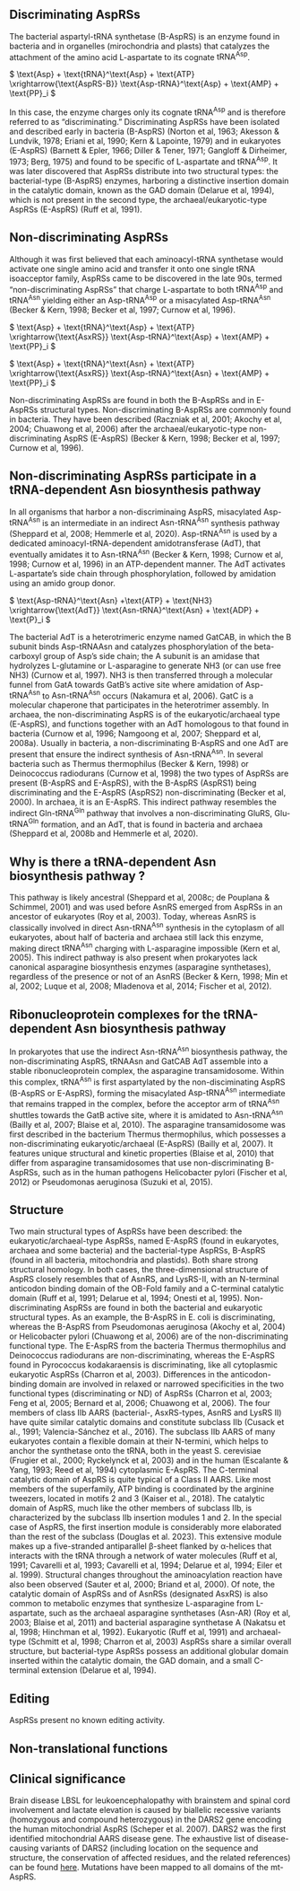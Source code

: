 ## Discriminating AspRSs
The bacterial aspartyl-tRNA synthetase (B-AspRS) is an enzyme found in bacteria and in organelles (mirochondria and plasts) that catalyzes the attachment of the amino acid L-aspartate to its cognate $\text{tRNA}^\text{Asp}$. 


$ \text{Asp} + \text{tRNA}^\text{Asp} + \text{ATP} \xrightarrow{\text{AspRS-B}} \text{Asp-tRNA}^\text{Asp} + \text{AMP} + \text{PP}_i  $


In this case, the enzyme charges only its cognate $\text{tRNA}^\text{Asp}$ and is therefore referred to as “discriminating.” Discriminating AspRSs have been isolated and described early in bacteria (B-AspRS) (Norton et al, 1963; Akesson & Lundvik, 1978; Eriani et al, 1990; Kern & Lapointe, 1979) and in eukaryotes (E-AspRS) (Barnett & Epler, 1966; Diller & Tener, 1971; Gangloff & Dirheimer, 1973; Berg, 1975) and found to be specific of L-aspartate and $\text{tRNA}^\text{Asp}$. It was later discovered that AspRSs distribute into two structural types: the bacterial-type (B-AspRS) enzymes, harboring a distinctive insertion domain in the catalytic domain, known as the GAD domain (Delarue et al, 1994), which is not present in the second type, the archaeal/eukaryotic-type AspRSs (E-AspRS) (Ruff et al, 1991). 



## Non-discriminating AspRSs
Although it was first believed that each aminoacyl-tRNA synthetase would activate one single amino acid and transfer it onto one single tRNA isoacceptor family, AspRSs came to be discovered in the late 90s, termed “non-discriminating AspRSs” that charge L-aspartate to both $\text{tRNA}^\text{Asp}$ and $\text{tRNA}^\text{Asn}$ yielding either an $\text{Asp-tRNA}^\text{Asp}$ or a misacylated $\text{Asp-tRNA}^\text{Asn}$ (Becker & Kern, 1998; Becker et al, 1997; Curnow et al, 1996).


$ \text{Asp} + \text{tRNA}^\text{Asp} + \text{ATP} \xrightarrow{\text{AsxRS}} \text{Asp-tRNA}^\text{Asp} + \text{AMP} + \text{PP}_i $



$ \text{Asp} + \text{tRNA}^\text{Asn} + \text{ATP} \xrightarrow{\text{AsxRS}} \text{Asp-tRNA}^\text{Asn} + \text{AMP} + \text{PP}_i $

Non-discriminating AspRSs are found in both the B-AspRSs and in E-AspRSs structural types. Non-discriminating B-AspRSs are commonly found in bacteria. They have been described (Raczniak et al, 2001; Akochy et al, 2004; Chuawong et al, 2006) after the archaeal/eukaryotic-type non-discriminating AspRS (E-AspRS) (Becker & Kern, 1998; Becker et al, 1997; Curnow et al, 1996). 

## Non-discriminating AspRSs participate in a tRNA-dependent Asn biosynthesis pathway

In all organisms that harbor a non-discriminaing AspRS, misacylated $\text{Asp-tRNA}^\text{Asn}$ is an intermediate in an indirect $\text{Asn-tRNA}^\text{Asn}$ synthesis pathway (Sheppard et al, 2008; Hemmerle et al, 2020). $\text{Asp-tRNA}^\text{Asn}$ is used by a dedicated aminoacyl-tRNA-dependent amidotransferase (AdT), that eventually amidates it to $\text{Asn-tRNA}^\text{Asn}$ (Becker & Kern, 1998; Curnow et al, 1998; Curnow et al, 1996) in an ATP-dependent manner. The AdT activates L-aspartate’s side chain through phosphorylation, followed by amidation using an amido group donor.

$ \text{Asp-tRNA}^\text{Asn} +\text{ATP} + \text{NH3} \xrightarrow{\text{AdT}} \text{Asn-tRNA}^\text{Asn} + \text{ADP} + \text{P}_i $

The bacterial AdT is a heterotrimeric enzyme named GatCAB, in which the B subunit binds Asp-tRNAAsn and catalyzes phosphorylation of the beta-carboxyl group of Asp’s side chain; the A subunit is an amidase that hydrolyzes L-glutamine or L-asparagine to generate NH3 (or can use free NH3) (Curnow et al, 1997). NH3 is then transferred through a molecular funnel from GatA towards GatB’s active site where amidation of $\text{Asp-tRNA}^\text{Asn}$ to $\text{Asn-tRNA}^\text{Asn}$ occurs (Nakamura et al, 2006). GatC is a molecular chaperone that participates in the heterotrimer assembly. In archaea, the non-discriminating AspRS is of the eukaryotic/archaeal type (E-AspRS), and functions together with an AdT homologous to that found in bacteria (Curnow et al, 1996; Namgoong et al, 2007; Sheppard et al, 2008a).
Usually in bacteria, a non-discriminating B-AspRS and one AdT are present that ensure the indirect synthesis of $\text{Asn-tRNA}^\text{Asn}$. In several bacteria such as Thermus thermophilus (Becker & Kern, 1998) or Deinococcus radiodurans (Curnow et al, 1998) the two types of AspRSs are present (B-AspRS and E-AspRS), with the B-AspRS (AspRS1) being discriminating and the E-AspRS (AspRS2) non-discriminating (Becker et al, 2000). In archaea, it is an E-AspRS.
This indirect pathway resembles the indirect $\text{Gln-tRNA}^\text{Gln}$ pathway that involves a non-discriminating GluRS, $\text{Glu-tRNA}^\text{Gln}$ formation, and an AdT, that is found in bacteria and archaea (Sheppard et al, 2008b and Hemmerle et al, 2020).

## Why is there a tRNA-dependent Asn biosynthesis pathway ?

This pathway is likely ancestral (Sheppard et al, 2008c; de Pouplana & Schimmel, 2001) and was used before AsnRS emerged from AspRSs in an ancestor of eukaryotes (Roy et al, 2003). Today, whereas AsnRS is classically involved in direct $\text{Asn-tRNA}^\text{Asn}$ synthesis in the cytoplasm of all eukaryotes, about half of bacteria and archaea still lack this enzyme, making direct $\text{tRNA}^\text{Asn}$ charging with L-asparagine impossible (Kern et al, 2005). This indirect pathway is also present when prokaryotes lack canonical asparagine biosynthesis enzymes (asparagine synthetases), regardless of the presence or not of an AsnRS (Becker & Kern, 1998; Min et al, 2002; Luque et al, 2008; Mladenova et al, 2014; Fischer et al, 2012). 

## Ribonucleoprotein complexes for the tRNA-dependent Asn biosynthesis pathway

In prokaryotes that use the indirect $\text{Asn-tRNA}^\text{Asn}$ biosynthesis pathway, the non-discriminating AspRS, tRNAAsn and GatCAB AdT assemble into a stable ribonucleoprotein complex, the asparagine transamidosome. Within this complex, $\text{tRNA}^\text{Asn}$ is first aspartylated by the non-disciminating AspRS (B-AspRS or E-AspRS), forming the misacylated $\text{Asp-tRNA}^\text{Asn}$ intermediate that remains trapped in the complex, before the acceptor arm of $\text{tRNA}^\text{Asn}$ shuttles towards the GatB active site, where it is amidated to $\text{Asn-tRNA}^\text{Asn}$ (Bailly et al, 2007; Blaise et al, 2010). The asparagine transamidosome was first described in the bacterium Thermus thermophilus, which possesses a non-discriminating eukaryotic/archaeal (E-AspRS) (Bailly et al, 2007). It features unique structural and kinetic properties (Blaise et al, 2010) that differ from asparagine transamidosomes that use non-discriminating B-AspRSs, such as in the human pathogens Helicobacter pylori (Fischer et al, 2012) or Pseudomonas aeruginosa (Suzuki et al, 2015).



## Structure

Two main structural types of AspRSs have been described: the eukaryotic/archaeal-type AspRSs, named E-AspRS (found in eukaryotes, archaea and some bacteria) and the bacterial-type AspRSs, B-AspRS (found in all bacteria, mitochondria and plastids). Both share strong structural homology. In both cases, the three-dimensional structure of AspRS closely resembles that of AsnRS, and LysRS-II, with an N-terminal anticodon binding domain of the OB-Fold family and a C-terminal catalytic domain (Ruff et al, 1991; Delarue et al, 1994; Onesti et al, 1995). Non-discriminating AspRSs are found in both the bacterial and eukaryotic structural types. As an example, the B-AspRS in E. coli is discriminating, whereas the B-AspRS from Pseudomonas aeruginosa (Akochy et al, 2004) or Helicobacter pylori (Chuawong et al, 2006) are of the non-discriminating functional type. The E-AspRS from the bacteria Thermus thermophilus and Deinococcus radiodurans are non-discriminating, whereas the E-AspRS found in Pyrococcus kodakaraensis is discriminating, like all cytoplasmic eukaryotic AspRSs (Charron et al, 2003). Differences in the anticodon-binding domain are involved in relaxed or narrowed specificities in the two functional types (discriminating or ND) of AspRSs (Charron et al, 2003; Feng et al, 2005; Bernard et al, 2006; Chuawong et al, 2006).
The four members of class IIb AARS (bacterial-, AsxRS-types, AsnRS and LysRS II) have quite similar catalytic domains and constitute subclass IIb (Cusack et al., 1991; Valencia-Sánchez et al., 2016). The subclass IIb AARS of many eukaryotes contain a flexible domain at their N-termini, which helps to anchor the synthetase onto the tRNA, both in the yeast S. cerevisiae (Frugier et al., 2000; Ryckelynck et al, 2003) and in the human (Escalante & Yang, 1993; Reed et al, 1994) cytoplasmic E-AspRS. 
The C-terminal catalytic domain of AspRS is quite typical of a Class II AARS. Like most members of the superfamily, ATP binding is coordinated by the arginine tweezers, located in motifs 2 and 3 (Kaiser et al., 2018). The catalytic domain of AspRS, much like the other members of subclass IIb, is characterized by the subclass IIb insertion modules 1 and 2. In the special case of AspRS, the first insertion module is considerably more elaborated than the rest of the subclass (Douglas et al. 2023). This extensive module makes up a five-stranded antiparallel β-sheet flanked by α-helices that interacts with the tRNA through a network of water molecules (Ruff et al, 1991; Cavarelli et al, 1993; Cavarelli et al, 1994; Delarue et al, 1994; Eiler et al. 1999). Structural changes throughout the aminoacylation reaction have also been observed (Sauter et al, 2000; Briand et al, 2000). Of note, the catalytic domain of AspRSs and of AsnRSs (designated AsxRS) is also common to metabolic enzymes that synthesize L-asparagine from L-aspartate, such as the archaeal asparagine synthetases (Asn-AR) (Roy et al, 2003; Blaise et al, 2011) and bacterial asparagine synthetase A (Nakatsu et al, 1998; Hinchman et al, 1992).
Eukaryotic (Ruff et al, 1991) and archaeal-type (Schmitt et al, 1998; Charron et al, 2003) AspRSs share a similar overall structure, but bacterial-type AspRSs possess an additional globular domain inserted within the catalytic domain, the GAD domain, and a small C-terminal extension (Delarue et al, 1994).

 

## Editing
AspRSs present no known editing activity.

## Non-translational functions


## Clinical significance

Brain disease LBSL for leukoencephalopathy with brainstem and spinal cord involvement and lactate elevation is caused by
biallelic recessive variants (homozygous and compound heterozygous) in the DARS2 gene encoding the human mitochondrial AspRS (Scheper et al. 2007). DARS2 was the first identified mitochondrial AARS disease gene. The exhaustive list of disease-causing variants of DARS2 (including location on the sequence and structure, the conservation of affected residues, and the related references) can be found [here](http://misynpat.org/misynpat/PageMaker.rvt?name=DARS2). Mutations have been mapped to all domains of the mt-AspRS. 
